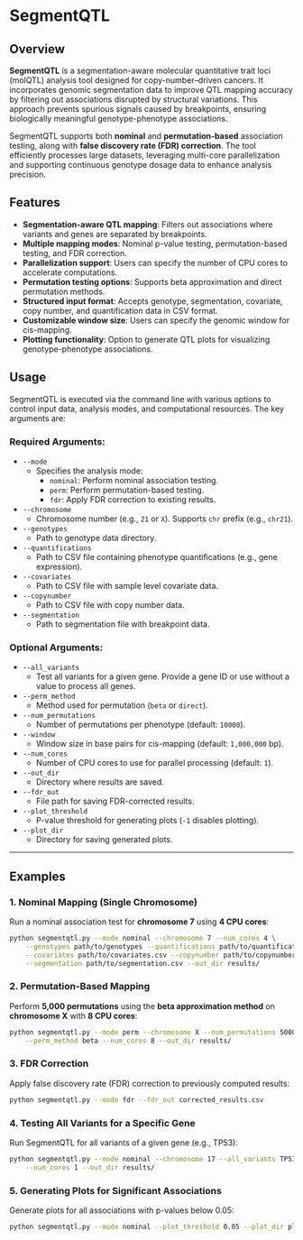 # SegmentQTL

## Overview

**SegmentQTL** is a segmentation-aware molecular quantitative trait loci (molQTL) analysis tool designed for copy-number–driven cancers. It incorporates genomic segmentation data to improve QTL mapping accuracy by filtering out associations disrupted by structural variations. This approach prevents spurious signals caused by breakpoints, ensuring biologically meaningful genotype-phenotype associations.

SegmentQTL supports both **nominal** and **permutation-based** association testing, along with **false discovery rate (FDR) correction**. The tool efficiently processes large datasets, leveraging multi-core parallelization and supporting continuous genotype dosage data to enhance analysis precision.

## Features

- **Segmentation-aware QTL mapping**: Filters out associations where variants and genes are separated by breakpoints.
- **Multiple mapping modes**: Nominal p-value testing, permutation-based testing, and FDR correction.
- **Parallelization support**: Users can specify the number of CPU cores to accelerate computations.
- **Permutation testing options**: Supports beta approximation and direct permutation methods.
- **Structured input format**: Accepts genotype, segmentation, covariate, copy number, and quantification data in CSV format.
- **Customizable window size**: Users can specify the genomic window for cis-mapping.
- **Plotting functionality**: Option to generate QTL plots for visualizing genotype-phenotype associations.

## Usage

SegmentQTL is executed via the command line with various options to control input data, analysis modes, and computational resources. The key arguments are:

### Required Arguments:
- `--mode`  
  - Specifies the analysis mode:  
    - `nominal`: Perform nominal association testing.  
    - `perm`: Perform permutation-based testing.  
    - `fdr`: Apply FDR correction to existing results.  
- `--chromosome`  
  - Chromosome number (e.g., `21` or `X`). Supports `chr` prefix (e.g., `chr21`).
- `--genotypes`  
  - Path to genotype data directory.
- `--quantifications`  
  - Path to CSV file containing phenotype quantifications (e.g., gene expression).
- `--covariates`  
  - Path to CSV file with sample level covariate data.
- `--copynumber`  
  - Path to CSV file with copy number data.
- `--segmentation`  
  - Path to segmentation file with breakpoint data.

### Optional Arguments:
- `--all_variants`  
  - Test all variants for a given gene. Provide a gene ID or use without a value to process all genes.
- `--perm_method`  
  - Method used for permutation (`beta` or `direct`).
- `--num_permutations`  
  - Number of permutations per phenotype (default: `10000`).
- `--window`  
  - Window size in base pairs for cis-mapping (default: `1,000,000` bp).
- `--num_cores`  
  - Number of CPU cores to use for parallel processing (default: `1`).
- `--out_dir`  
  - Directory where results are saved.
- `--fdr_out`  
  - File path for saving FDR-corrected results.
- `--plot_threshold`  
  - P-value threshold for generating plots (`-1` disables plotting).
- `--plot_dir`  
  - Directory for saving generated plots.

---

## Examples

### 1. Nominal Mapping (Single Chromosome)
Run a nominal association test for **chromosome 7** using **4 CPU cores**:

```bash
python segmentqtl.py --mode nominal --chromosome 7 --num_cores 4 \
    --genotypes path/to/genotypes --quantifications path/to/quantifications.csv \
    --covariates path/to/covariates.csv --copynumber path/to/copynumber.csv \
    --segmentation path/to/segmentation.csv --out_dir results/
```

### 2. Permutation-Based Mapping
Perform **5,000 permutations** using the **beta approximation method** on **chromosome X** with **8 CPU cores**:

```bash
python segmentqtl.py --mode perm --chromosome X --num_permutations 5000 \
    --perm_method beta --num_cores 8 --out_dir results/
```

### 3. FDR Correction

Apply false discovery rate (FDR) correction to previously computed results:

```bash
python segmentqtl.py --mode fdr --fdr_out corrected_results.csv
```

### 4. Testing All Variants for a Specific Gene

Run SegmentQTL for all variants of a given gene (e.g., TP53):

```bash
python segmentqtl.py --mode nominal --chromosome 17 --all_variants TP53 \
    --num_cores 1 --out_dir results/
```

### 5. Generating Plots for Significant Associations

Generate plots for all associations with p-values below 0.05:

```bash
python segmentqtl.py --mode nominal --plot_threshold 0.05 --plot_dir plots/
```



